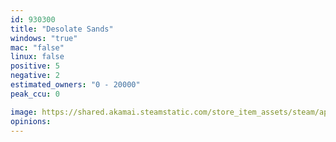 ```yaml
---
id: 930300
title: "Desolate Sands"
windows: "true"
mac: "false"
linux: false
positive: 5
negative: 2
estimated_owners: "0 - 20000"
peak_ccu: 0

image: https://shared.akamai.steamstatic.com/store_item_assets/steam/apps/930300/header.jpg?t=1543614972
opinions:
---
```

